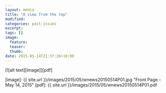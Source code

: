 ```yaml
---
layout: media
title: "A view from the top"
modified:
categories: past-issues
excerpt:
tags: []
image:
  feature:
  teaser:
  thumb:
date: 2015-05-14T21:37:26+10:00
---
```


[![alt text][image]][pdf]

[image]: {{ site.url }}/images/2015/05/wnews20150514P01.jpg "Front Page - May 14, 2015"
[pdf]: {{ site.url }}/images/2015/05/wnews20150514P01.pdf